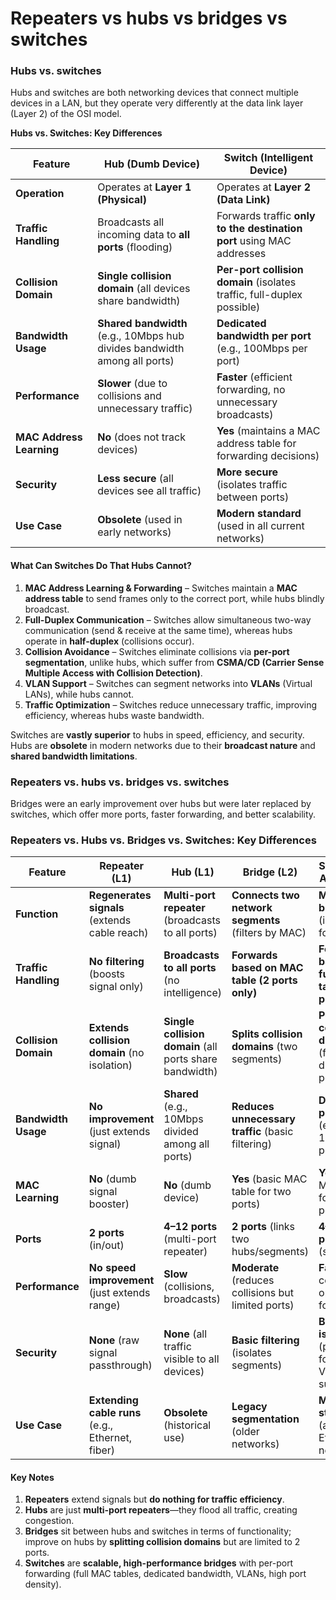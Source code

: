 # Repeaters vs hubs vs bridges vs switches

### Hubs vs. switches

Hubs and switches are both networking devices that connect multiple devices in a LAN, but they operate very differently at the data link layer (Layer 2) of the OSI model.

**Hubs vs. Switches: Key Differences**

| Feature                  | Hub (Dumb Device)                                                         | Switch (Intelligent Device)                                            |
| ------------------------ | ------------------------------------------------------------------------- | ---------------------------------------------------------------------- |
| **Operation**            | Operates at **Layer 1 (Physical)**                                        | Operates at **Layer 2 (Data Link)**                                    |
| **Traffic Handling**     | Broadcasts all incoming data to **all ports** (flooding)                  | Forwards traffic **only to the destination port** using MAC addresses  |
| **Collision Domain**     | **Single collision domain** (all devices share bandwidth)                 | **Per-port collision domain** (isolates traffic, full-duplex possible) |
| **Bandwidth Usage**      | **Shared bandwidth** (e.g., 10Mbps hub divides bandwidth among all ports) | **Dedicated bandwidth per port** (e.g., 100Mbps per port)              |
| **Performance**          | **Slower** (due to collisions and unnecessary traffic)                    | **Faster** (efficient forwarding, no unnecessary broadcasts)           |
| **MAC Address Learning** | **No** (does not track devices)                                           | **Yes** (maintains a MAC address table for forwarding decisions)       |
| **Security**             | **Less secure** (all devices see all traffic)                             | **More secure** (isolates traffic between ports)                       |
| **Use Case**             | **Obsolete** (used in early networks)                                     | **Modern standard** (used in all current networks)                     |

#### **What Can Switches Do That Hubs Cannot?**

1. **MAC Address Learning & Forwarding** – Switches maintain a **MAC address table** to send frames only to the correct port, while hubs blindly broadcast.
2. **Full-Duplex Communication** – Switches allow simultaneous two-way communication (send & receive at the same time), whereas hubs operate in **half-duplex** (collisions occur).
3. **Collision Avoidance** – Switches eliminate collisions via **per-port segmentation**, unlike hubs, which suffer from **CSMA/CD (Carrier Sense Multiple Access with Collision Detection)**.
4. **VLAN Support** – Switches can segment networks into **VLANs** (Virtual LANs), while hubs cannot.
5. **Traffic Optimization** – Switches reduce unnecessary traffic, improving efficiency, whereas hubs waste bandwidth.

Switches are **vastly superior** to hubs in speed, efficiency, and security. Hubs are **obsolete** in modern networks due to their **broadcast nature** and **shared bandwidth limitations**.

### Repeaters vs. hubs vs. bridges vs. switches

Bridges were an early improvement over hubs but were later replaced by switches, which offer more ports, faster forwarding, and better scalability.

### Repeaters vs. Hubs vs. Bridges vs. Switches: Key Differences

| Feature              | **Repeater (L1)**                                | **Hub (L1)**                                            | **Bridge (L2)**                                     | **Switch (L2, Advanced)**                                |
| -------------------- | ------------------------------------------------ | ------------------------------------------------------- | --------------------------------------------------- | -------------------------------------------------------- |
| **Function**         | **Regenerates signals** (extends cable reach)    | **Multi-port repeater** (broadcasts to all ports)       | **Connects two network segments** (filters by MAC)  | **Multi-port bridge** (intelligent forwarding)           |
| **Traffic Handling** | **No filtering** (boosts signal only)            | **Broadcasts to all ports** (no intelligence)           | **Forwards based on MAC table (2 ports only)**      | **Forwards based on full MAC table (per-port)**          |
| **Collision Domain** | **Extends collision domain** (no isolation)      | **Single collision domain** (all ports share bandwidth) | **Splits collision domains** (two segments)         | **Per-port collision domain** (full-duplex possible)     |
| **Bandwidth Usage**  | **No improvement** (just extends signal)         | **Shared** (e.g., 10Mbps divided among all ports)       | **Reduces unnecessary traffic** (basic filtering)   | **Dedicated per port** (e.g., 100Mbps per port)          |
| **MAC Learning**     | **No** (dumb signal booster)                     | **No** (dumb device)                                    | **Yes** (basic MAC table for two ports)             | **Yes** (full MAC table for all ports)                   |
| **Ports**            | **2 ports** (in/out)                             | **4–12 ports** (multi-port repeater)                    | **2 ports** (links two hubs/segments)               | **4–48+ ports** (scalable)                               |
| **Performance**      | **No speed improvement** (just extends range)    | **Slow** (collisions, broadcasts)                       | **Moderate** (reduces collisions but limited ports) | **Fast** (no collisions, optimized forwarding)           |
| **Security**         | **None** (raw signal passthrough)                | **None** (all traffic visible to all devices)           | **Basic filtering** (isolates segments)             | **Better isolation** (per-port forwarding, VLAN support) |
| **Use Case**         | **Extending cable runs** (e.g., Ethernet, fiber) | **Obsolete** (historical use)                           | **Legacy segmentation** (older networks)            | **Modern standard** (all Ethernet networks)              |

#### **Key Notes**

1. **Repeaters** extend signals but **do nothing for traffic efficiency**.
2. **Hubs** are just **multi-port repeaters**—they flood all traffic, creating congestion.
3. **Bridges** sit between hubs and switches in terms of functionality; improve on hubs by **splitting collision domains** but are limited to 2 ports.
4. **Switches** are **scalable, high-performance bridges** with per-port forwarding (full MAC tables, dedicated bandwidth, VLANs, high port density).
